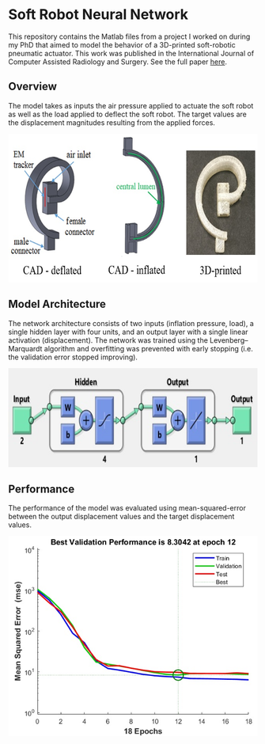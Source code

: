# Soft Robot Neural Network
This repository contains the Matlab files from a project I worked on during my PhD that aimed to model the behavior of a 3D-printed soft-robotic pneumatic actuator. This work was published in the International Journal of Computer Assisted Radiology and Surgery. See the full paper [here](http://web.hku.hk/~kwokkw/PDF/2018%20Modular%20force%20approximating%20soft%20robotic%20pneumatic%20actuator.pdf).

## Overview
The model takes as inputs the air pressure applied to actuate the soft robot as well as the load applied to deflect the soft robot. The target values are the displacement magnitudes resulting from the applied forces. 

<p align="center">
  <img src="images/soft_robotic_actuator.jpg" width="650px" height="300px"/>
</p>

## Model Architecture
The network architecture consists of two inputs (inflation pressure, load), a single hidden layer with four units, and an output layer with a single linear activation (displacement). The network was trained using the Levenberg–Marquardt algorithm and overfitting was prevented with early stopping (i.e. the validation error stopped improving).

<p align="center">
  <img src="images/network_architecture.jpg" width="750px" height="200px"/>
</p>

## Performance
The performance of the model was evaluated using mean-squared-error between the output displacement values and the target displacement values.

<p align="center">
  <img src="images/performance.jpg"/>
</p>
